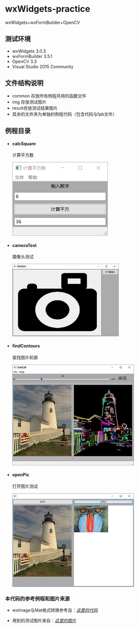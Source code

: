 # wxWidgets-practice
wxWidgets+wxFormBuilder+OpenCV

## 测试环境
* wxWidgets 3.0.3
* wxFormBuilder 3.5.1
* OpenCV 3.3
* Visual Studio 2015 Community

## 文件结构说明
* common 存放所有例程共用的函数文件
* img 存放测试图片
* result存放测试结果图片
* 其余的文件夹为单独的例程代码（包含代码与fpb文件）

## 例程目录

* #### calcSquare
  计算平方数

  ![](https://github.com/xxpcb/wxWidgets-practice/blob/master/result/calcSquare.png)

* #### cameraTest
  摄像头测试

  ![](https://github.com/xxpcb/wxWidgets-practice/blob/master/result/cameraTest.jpg)


* #### findContours
  查找图片轮廓

  ![](https://github.com/xxpcb/wxWidgets-practice/blob/master/result/findContours.jpg)

* #### openPic
  打开图片测试

  ![](https://github.com/xxpcb/wxWidgets-practice/blob/master/result/openPic.jpg)

### 本代码的参考例程和图片来源
* wxImage与Mat格式转换参考自：[*这里的代码*](https://github.com/yan9a/wxwidgets/blob/master/minimalcv/util.h)

* 用到的测试图片来自：[*这里的图片*](https://github.com/SSARCandy/Coherent-Line-Drawing/tree/master/data)
